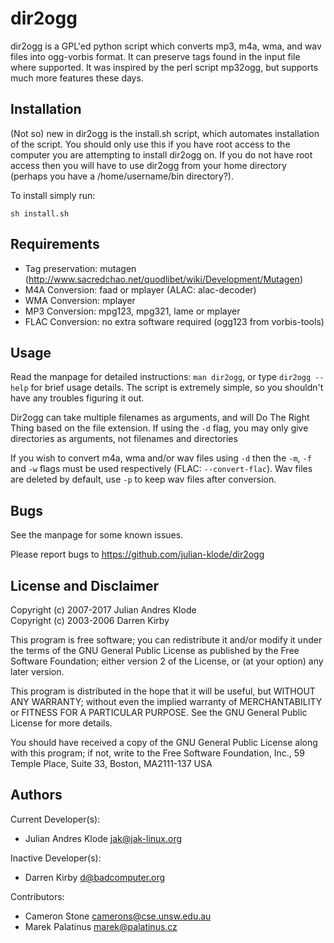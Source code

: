 dir2ogg
=======
dir2ogg is a GPL'ed python script which converts
mp3, m4a, wma, and wav files into ogg-vorbis format.
It can preserve tags found in the input file where
supported. It was inspired by the perl script mp32ogg,
but supports much more features these days.


Installation
-------------
 (Not so) new in dir2ogg is the install.sh script, which automates installation of
 the script. You should only use this if you have root access to the computer
 you are attempting to install dir2ogg on. If you do not have root access then
 you will have to use dir2ogg from your home directory (perhaps you have a
 /home/username/bin directory?).

 To install simply run:

    sh install.sh

Requirements
-------------
 - Tag preservation: mutagen (http://www.sacredchao.net/quodlibet/wiki/Development/Mutagen)
 - M4A Conversion: faad or mplayer (ALAC: alac-decoder)
 - WMA Conversion: mplayer
 - MP3 Conversion: mpg123, mpg321, lame or mplayer
 - FLAC Conversion: no extra software required (ogg123 from vorbis-tools)

Usage
-----
Read the manpage for detailed instructions: `man dir2ogg`, or type `dir2ogg
--help` for brief usage details. The script is extremely simple, so you
shouldn't have any troubles figuring it out.

Dir2ogg can take multiple filenames as arguments, and will Do The Right Thing
based on the file extension. If using the `-d` flag, you may only give directories
as arguments, not filenames and directories

If you wish to convert m4a, wma and/or wav files using `-d` then the `-m`, `-f` and `-w`
flags must be used respectively (FLAC: `--convert-flac`). Wav files are deleted
by default, use `-p` to keep wav files after conversion.

Bugs
----
See the manpage for some known issues.

Please report bugs to <https://github.com/julian-klode/dir2ogg>

License and Disclaimer
----------------------
Copyright (c) 2007-2017 Julian Andres Klode<br/>
Copyright (c) 2003-2006 Darren Kirby

This program is free software; you can redistribute it and/or modify
it under the terms of the GNU General Public License as published by
the Free Software Foundation; either version 2 of the License, or
(at your option) any later version.

This program is distributed in the hope that it will be useful,
but WITHOUT ANY WARRANTY; without even the implied warranty of
MERCHANTABILITY or FITNESS FOR A PARTICULAR PURPOSE.  See the
GNU General Public License for more details.

You should have received a copy of the GNU General Public License
along with this program; if not, write to the Free Software
Foundation, Inc., 59 Temple Place, Suite 33, Boston, MA2111-137  USA

Authors
-------
Current Developer(s):
 - Julian Andres Klode <jak@jak-linux.org>

Inactive Developer(s):
 - Darren Kirby <d@badcomputer.org>

Contributors:
 - Cameron Stone <camerons@cse.unsw.edu.au>
 - Marek Palatinus <marek@palatinus.cz>
